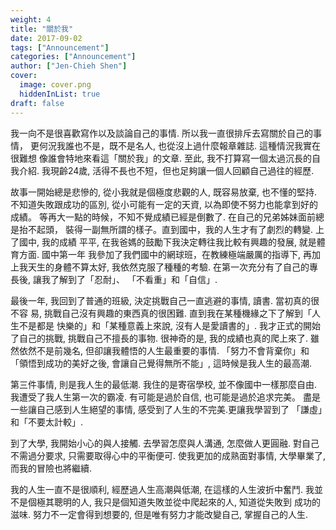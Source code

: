 ```yaml
---
weight: 4
title: "關於我"
date: 2017-09-02
tags: ["Announcement"]
categories: ["Announcement"]
author: ["Jen-Chieh Shen"]
cover:
  image: cover.png
  hiddenInList: true
draft: false
---
```


我一向不是很喜歡寫作以及談論自己的事情. 所以我一直很排斥去寫關於自己的事情，
更何況我誰也不是，既不是名人, 也從沒上過什麼報章雜誌. 這種情況我實在很難想
像誰會特地來看這「關於我」的文章. 至此, 我不打算寫一個太過沉長的自我介紹. 
我現齡24歲, 活得不長也不短，但也足夠讓一個人回顧自己過往的經歷.

<!-- more -->

故事一開始總是悲慘的, 從小我就是個極度悲觀的人, 既容易放棄, 也不懂的堅持. 
不知道失敗跟成功的區別, 從小可能有一定的天資, 以為即使不努力也能拿到好的成績。
等再大一點的時候，不知不覺成績已經是倒數了. 在自己的兄弟姊妹面前總是抬不起頭，
裝得一副無所謂的樣子。直到國中，我的人生才有了劇烈的轉變. 上了國中, 我的成績
平平, 在我爸媽的鼓勵下我決定轉往我比較有興趣的發展, 就是體育方面. 國中第一年
我參加了我們國中的網球班，在教練極端嚴厲的指導下, 再加上我天生的身體不算太好, 
我依然克服了種種的考驗. 在第一次充分有了自己的專長後, 讓我了解到了「忍耐」、
「不看重」和「自信」.

最後一年, 我回到了普通的班級, 決定挑戰自己一直逃避的事情, 讀書. 當初真的很不容
易, 挑戰自己沒有興趣的東西真的很困難. 直到我在某種機緣之下了解到「人生不是都是
快樂的」和「某種意義上來說, 沒有人是愛讀書的」. 我才正式的開始了自己的挑戰, 
挑戰自己不擅長的事物. 很神奇的是, 我的成績也真的爬上來了. 雖然依然不是前幾名, 
但卻讓我體悟的人生最重要的事情. 「努力不會背棄你」和「領悟到成功的美好之後, 
會讓自己覺得無所不能」, 這時候是我人生的最高潮.

第三件事情, 則是我人生的最低潮. 我住的是寄宿學校, 並不像國中一樣那麼自由. 
我遭受了我人生第一次的霸凌. 有可能是過於自信, 也可能是過於追求完美。
盡是一些讓自己感到人生絕望的事情, 感受到了人生的不完美.更讓我學習到了
「謙虛」和「不要太計較」.

到了大學, 我開始小心的與人接觸. 去學習怎麼與人溝通, 怎麼做人更圓融. 對自己
不需過分要求, 只需要取得心中的平衡便可. 使我更加的成熟面對事情, 大學畢業了, 
而我的冒險也將繼續.

我的人生一直不是很順利, 經歷過人生高潮與低潮, 在這樣的人生波折中奮鬥. 
我並不是個極其聰明的人, 我只是個知道失敗並從中爬起來的人, 知道從失敗到
成功的滋味. 努力不一定會得到想要的, 但是唯有努力才能改變自己, 掌握自己的人生.
